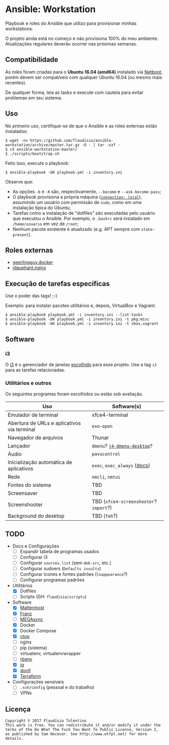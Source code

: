 # Ansible: Workstation

Playbook e roles do Ansible que utilizo para provisionar minhas workstations.

O projeto ainda está no começo e não provisiona 100% do meu ambiente. Atualizações
regulares deverão ocorrer nas próximas semanas.

## Compatibilidade

As roles foram criadas para o **Ubuntu 16.04 (amd64)** instalado via [Netboot][netboot],
porém devem ser compatíveis com qualquer Ubuntu 16.04 (ou mesmo mais recentes).

De qualquer forma, leia as tasks e execute com cautela para evitar problemas em seu sistema.

[netboot]: http://cdimage.ubuntu.com/netboot/xenial/

## Uso

No _primeiro uso_, certifique-se de que o Ansible e as roles externas estão instalados:

```console
$ wget -nv https://github.com/flaudisio/ansible-workstation/archive/master.tar.gz -O - | tar -xzf -
$ cd ansible-workstation-master/
$ ./scripts/bootstrap.sh
```

Feito isso, execute o playbook:

```console
$ ansible-playbook -bK playbook.yml -i inventory.ini
```

Observe que:

- As opções `-b` e `-K` são, respectivamente, `--become` e `--ask-become-pass`;
- O playbook provisiona a própria máquina ([`connection: local`](playbook.yml)),
  assumindo um usuário com permissão de `sudo`, como em uma instalação típica do
  Ubuntu;
- Tarefas como a instalação de "dotfiles" são executadas pelo usuário que executou
  o Ansible. Por exemplo, o `.bashrc` será instalado em `/home/usuario` em vez de
  `/root`;
- Nenhum pacote existente é atualizado (e.g. APT sempre com `state: present`).

## Roles externas

- [geerlingguy.docker](https://github.com/geerlingguy/ansible-role-docker)
- [jdauphant.nginx](https://github.com/jdauphant/ansible-role-nginx)

## Execução de tarefas específicas

Use o poder das tags! ;-)

Exemplo: para instalar pacotes utilitários e, depois, VirtualBox e Vagrant:

```console
$ ansible-playbook playbook.yml -i inventory.ini --list-tasks
$ ansible-playbook -bK playbook.yml -i inventory.ini -t pkg:misc
$ ansible-playbook -bK playbook.yml -i inventory.ini -t vbox,vagrant
```

## Software

### i3

O [i3][i3-wm] é o gerenciador de janelas [escolhido](roles/i3/tasks/main.yml)
para esse projeto. Use a tag `i3` para as tarefas relacionadas.

[i3-wm]: https://i3wm.org/

### Utilitários e outros

Os seguintes programas foram escolhidos ou estão sob avaliação.

| Uso | Software(s) |
|-----|-------------|
| Emulador de terminal | xfce4-terminal
| Abertura de URLs e aplicativos via terminal | `exo-open` |
| Navegador de arquivos | Thunar |
| Lançador | `dmenu`? [`j4-dmenu-desktop`][j4]? |
| Áudio | `pavucontrol` |
| Inicialização automática de aplicativos | `exec`, `exec_always` ([docs][exec-docs]) |
| Rede | `nmcli`, `nmtui` |
| Fontes do sistema | TBD |
| Screensaver | TBD |
| Screenshooter | TBD (`xfce4-screenshooter`? `import`?) |
| Background do desktop | TBD (`feh`?) |

[j4]: https://github.com/enkore/j4-dmenu-desktop
[exec-docs]: https://i3wm.org/docs/userguide.html#exec

## TODO

- Docs e Configurações
  - [ ] Expandir tabela de programas usados
  - [ ] Configurar i3
  - [ ] Configurar `sources.list` (sem `deb-src`, etc.)
  - [ ] Configurar sudoers (`Defaults insults`)
  - [ ] Configurar ícones e fontes padrões (`lxappearance`?)
  - [ ] Configurar programas padrões

- Utilitários
  - [x] Dotfiles
  - [ ] Scripts (GH: `flaudisio/scripts`)

- Software
  - [x] [Mattermost](https://docs.mattermost.com/install/desktop.html#ubuntu-and-debian-based-systems)
  - [x] [Franz](http://meetfranz.com/#download)
  - [ ] [MEGAsync](https://mega.nz/sync)
  - [x] Docker
  - [x] Docker Compose
  - [x] [ctop](https://github.com/bcicen/ctop/releases)
  - [ ] nginx
  - [ ] pip (sistema)
  - [ ] virtualenv, virtualenvwrapper
  - [ ] [rbenv](https://github.com/rbenv/rbenv#installation)
  - [x] [jq](https://github.com/stedolan/jq/releases)
  - [x] [doctl](https://github.com/digitalocean/doctl/releases)
  - [x] [Terraform](https://www.terraform.io/downloads.html)

- Configurações sensíveis
  - [ ] `.ssh/config` (pessoal e do trabalho)
  - [ ] VPNs

## Licença

```
Copyright © 2017 Flaudísio Tolentino
This work is free. You can redistribute it and/or modify it under the
terms of the Do What The Fuck You Want To Public License, Version 2,
as published by Sam Hocevar. See http://www.wtfpl.net/ for more details.
```
